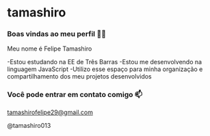 # tamashiro

### **Boas vindas ao meu perfil** 💙💙

Meu nome é Felipe Tamashiro

-Estou estudando na EE de Três Barras
-Estou me desenvolvendo na linguagem JavaScript
-Utilizo esse espaço para minha organização e compartilhamento dos meu projetos desenvolvidos

### **Você pode entrar em contato comigo** 📫

tamashirofelipe29@gmail.com

@tamashiro013

